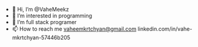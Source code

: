 - 👋 Hi, I’m @VaheMeekz
- 👀 I’m interested in programming
- 🌱 I’m full stack programer
- 📫 How to reach me vaheemkrtchyan@gmail.com
                      linkedin.com/in/vahe-mkrtchyan-57446b205

<!---
VaheMeekz/VaheMeekz is a ✨ special ✨ repository because its `README.md` (this file) appears on your GitHub profile.
You can click the Preview link to take a look at your changes.
--->
